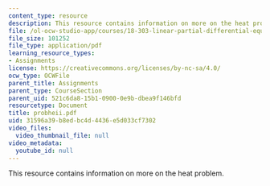 ```yaml
---
content_type: resource
description: This resource contains information on more on the heat problem.
file: /ol-ocw-studio-app/courses/18-303-linear-partial-differential-equations-fall-2006/31596a39b8edbc4d4436e5d033cf7302_probheii.pdf
file_size: 101252
file_type: application/pdf
learning_resource_types:
- Assignments
license: https://creativecommons.org/licenses/by-nc-sa/4.0/
ocw_type: OCWFile
parent_title: Assignments
parent_type: CourseSection
parent_uid: 521c6da8-15b1-0900-0e9b-dbea9f146bfd
resourcetype: Document
title: probheii.pdf
uid: 31596a39-b8ed-bc4d-4436-e5d033cf7302
video_files:
  video_thumbnail_file: null
video_metadata:
  youtube_id: null
---
```

This resource contains information on more on the heat problem.